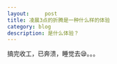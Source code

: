 ```yaml
---
layout:     post
title: 凌晨3点的折腾是一种什么样的体验  
category: blog
description: 是什么体验？
---
```


搞完收工，已奔溃，睡觉去😪。。。
